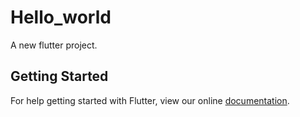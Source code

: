 # Hello_world

A new flutter project.

## Getting Started

For help getting started with Flutter, view our online
[documentation](http://flutter.io/).
